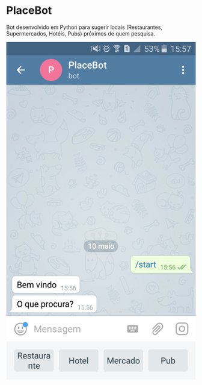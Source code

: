 # PlaceBot
Bot desenvolvido em Python para sugerir locais (Restaurantes, Supermercados, Hotéis, Pubs) próximos de quem pesquisa.

![alt text](https://github.com/LuizPrianti/PlaceBot/blob/master/Screenshots/Screenshot_2018-05-10-15-57-21.png)
